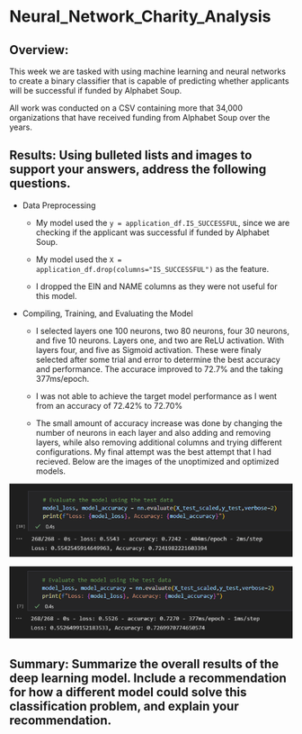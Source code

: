 # Neural_Network_Charity_Analysis

## Overview:

This week we are tasked with using machine learning and neural networks to create a binary classifier that is capable of predicting whether applicants will be successful if funded by Alphabet Soup.

All work was conducted on a CSV containing more that 34,000 organizations that have received funding from Alphabet Soup over the years.


## Results: Using bulleted lists and images to support your answers, address the following questions.

   - Data Preprocessing

     - My model used the `y = application_df.IS_SUCCESSFUL`, since we are checking if the applicant was successful if funded by Alphabet Soup.

     - My model used the `X = application_df.drop(columns="IS_SUCCESSFUL")` as the feature.

     - I dropped the EIN and NAME columns as they were not useful for this model.

   - Compiling, Training, and Evaluating the Model

     - I selected layers one 100 neurons, two 80 neurons, four 30 neurons, and five 10 neurons.  Layers one, and two are ReLU activation.  With layers four, and five as Sigmoid activation.  These were finaly selected after some trial and error to determine the best accuracy and performance.  The accurace improved to 72.7% and the taking 377ms/epoch.

     - I was not able to achieve the target model performance as I went from an accuracy of 72.42% to 72.70%

     - The small amount of accuracy increase was done by changing the number of neurons in each layer and also adding and removing layers, while also removing additional columns and trying different configurations.  My final attempt was the best attempt that I had recieved.  Below are the images of the unoptimized and optimized models.

![This is an image](https://github.com/BMoreland20/Neural_Network_Charity_Analysis/blob/main/Resources/unoptimized_model.2.png)

![This is an image](https://github.com/BMoreland20/Neural_Network_Charity_Analysis/blob/main/Resources/optimized_model.2.png)

## Summary: Summarize the overall results of the deep learning model. Include a recommendation for how a different model could solve this classification problem, and explain your recommendation.